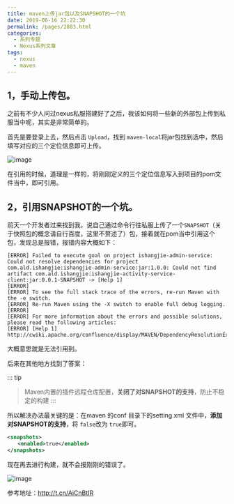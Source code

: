 ```yaml
---
title: maven上传jar包以及SNAPSHOT的一个坑
date: 2019-06-16 22:22:30
permalink: /pages/2883.html
categories:
  - 系列专题
  - Nexus系列文章
tags:
  - nexus
  - maven
---
```


## 1，手动上传包。

之前有不少人问过nexus私服搭建好了之后，我该如何将一些新的外部包上传到私服当中呢，其实是非常简单的。

首先是要登录上去，然后点击 `Upload`，找到 `maven-local`将jar包找到选中，然后填写对应的三个定位信息即可上传。

![image](http://t.eryajf.net/imgs/2021/09/bedb667e8c85b089.jpg)

在引用的时候，道理是一样的，将刚刚定义的三个定位信息写入到项目的pom文件当中，即可引用。

## 2，引用SNAPSHOT的一个坑。

前天一个开发者过来找到我，说自己通过命令行往私服上传了一个`SNAPSHOT`（关于快照包的概念请自行百度，这里不赘述了）包，接着就在pom当中引用这个包，发现总是报错，报错内容大概如下：

```shell
[ERROR] Failed to execute goal on project ishangjie-admin-service: Could not resolve dependencies for project com.ald.ishangjie:ishangjie-admin-service:jar:1.0.0: Could not find artifact com.ald.ishangjie:ishangjie-activity-service-client:jar:0.0.1-SNAPSHOT -> [Help 1]
[ERROR]
[ERROR] To see the full stack trace of the errors, re-run Maven with the -e switch.
[ERROR] Re-run Maven using the -X switch to enable full debug logging.
[ERROR]
[ERROR] For more information about the errors and possible solutions, please read the following articles:
[ERROR] [Help 1] http://cwiki.apache.org/confluence/display/MAVEN/DependencyResolutionException
```

大概意思就是无法引用到。

后来在其他地方找到了答案：

::: tip
> Maven内置的插件远程仓库配置，**关闭了对SNAPSHOT的支持**，防止不稳定的构建
:::

所以解决办法最关键的是：在maven 的conf 目录下的setting.xml 文件中，**添加对SNAPSHOT的支持**，将 `false`改为 `true`即可。

```xml
<snapshots>
　　<enabled>true</enabled>
</snapshots>
```

现在再去进行构建，就不会报刚刚的错误了。

![image](http://t.eryajf.net/imgs/2021/09/0d230885e915a821.jpg)

参考地址：http://t.cn/AiCnBtIR